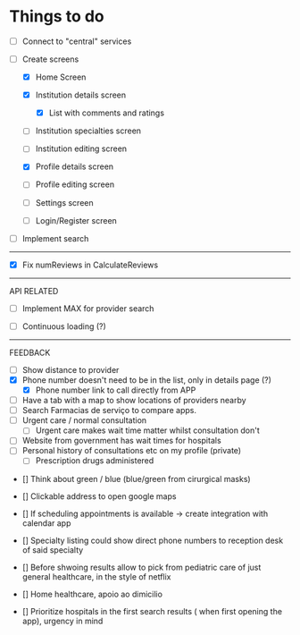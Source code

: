 # Things to do

-   [ ] Connect to "central" services

-   [ ] Create screens
    -   [x] Home Screen
    -   [x] Institution details screen
        -   [x] List with comments and ratings
    -   [ ] Institution specialties screen
    -   [ ] Institution editing screen
    -   [x] Profile details screen
    -   [ ] Profile editing screen
    -   [ ] Settings screen

    -   [ ] Login/Register screen

-   [ ] Implement search

----------------
- [x] Fix numReviews in CalculateReviews 


----------------
API RELATED

- [ ] Implement MAX for provider search
- [ ] Continuous loading (?)




-------------
FEEDBACK

- [ ] Show distance to provider
- [x] Phone number doesn't need to be in the list, only in details page (?)
    - [x] Phone number link to call directly from APP
- [ ] Have a tab with a map to show locations of providers nearby
- [ ] Search Farmacias de serviço to compare apps. 
- [ ] Urgent care / normal consultation
    - [ ] Urgent care makes wait time matter whilst consultation don't
 
- [ ] Website from government has wait times for hospitals 
- [ ] Personal history of consultations etc on my profile (private)
    - [ ] Prescription drugs administered 

- [] Think about green / blue (blue/green from cirurgical masks)
- [] Clickable address to open google maps

- [] If scheduling appointments is available -> create integration with calendar app

- [] Specialty listing could show direct phone numbers to reception desk of said specialty

- [] Before shwoing results allow to pick from pediatric care of just general healthcare, in the style of netflix 

- [] Home healthcare, apoio ao dimicilio 

- [] Prioritize hospitals in the first search results ( when first opening the app), urgency in mind